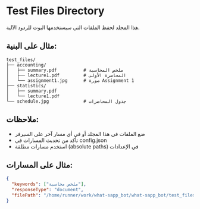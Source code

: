 # Test Files Directory

هذا المجلد لحفظ الملفات التي سيستخدمها البوت للردود الآلية.

## مثال على البنية:

```
test_files/
├── accounting/
│   ├── summary.pdf          # ملخص المحاسبة
│   ├── lecture1.pdf         # المحاضرة الأولى
│   └── assignment1.jpg      # صورة Assignment 1
├── statistics/
│   ├── summary.pdf
│   └── lecture1.pdf
└── schedule.jpg             # جدول المحاضرات
```

## ملاحظات:

- ضع الملفات في هذا المجلد أو في أي مسار آخر على السيرفر
- تأكد من تحديث المسارات في config.json
- استخدم مسارات مطلقة (absolute paths) في الإعدادات

## مثال على المسارات:

```json
{
  "keywords": ["ملخص محاسبة"],
  "responseType": "document",
  "filePath": "/home/runner/work/what-sapp_bot/what-sapp_bot/test_files/accounting/summary.pdf"
}
```
